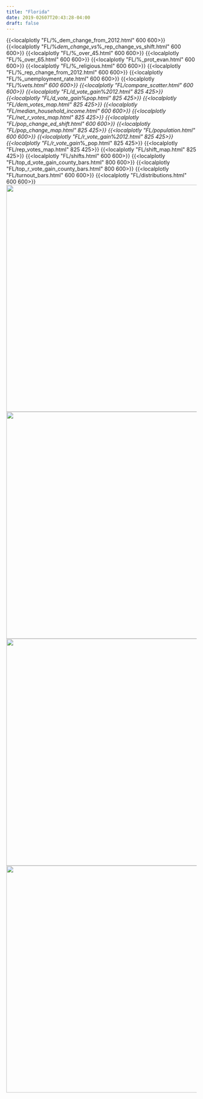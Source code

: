 ```yaml
---
title: "Florida"
date: 2019-02607T20:43:28-04:00
draft: false
---
```



{{<localplotly "FL/%_dem_change_from_2012.html" 600 600>}}
{{<localplotly "FL/%_dem_change_vs_%_rep_change_vs_shift.html" 600 600>}}
{{<localplotly "FL/%_over_45.html" 600 600>}}
{{<localplotly "FL/%_over_65.html" 600 600>}}
{{<localplotly "FL/%_prot_evan.html" 600 600>}}
{{<localplotly "FL/%_religious.html" 600 600>}}
{{<localplotly "FL/%_rep_change_from_2012.html" 600 600>}}
{{<localplotly "FL/%_unemployment_rate.html" 600 600>}}
{{<localplotly "FL/%_vets.html" 600 600>}}
{{<localplotly "FL/compare_scatter.html" 600 600>}}
{{<localplotly "FL/d_vote_gain_%_2012.html" 825 425>}}
{{<localplotly "FL/d_vote_gain_%_pop.html" 825 425>}}
{{<localplotly "FL/dem_votes_map.html" 825 425>}}
{{<localplotly "FL/median_household_income.html" 600 600>}}
{{<localplotly "FL/net_r_votes_map.html" 825 425>}}
{{<localplotly "FL/pop_change_ed_shift.html" 600 600>}}
{{<localplotly "FL/pop_change_map.html" 825 425>}}
{{<localplotly "FL/population.html" 600 600>}}
{{<localplotly "FL/r_vote_gain_%_2012.html" 825 425>}}
{{<localplotly "FL/r_vote_gain_%_pop.html" 825 425>}}
{{<localplotly "FL/rep_votes_map.html" 825 425>}}
{{<localplotly "FL/shift_map.html" 825 425>}}
{{<localplotly "FL/shifts.html" 600 600>}}
{{<localplotly "FL/top_d_vote_gain_county_bars.html" 800 600>}}
{{<localplotly "FL/top_r_vote_gain_county_bars.html" 800 600>}}
{{<localplotly "FL/turnout_bars.html" 600 600>}}
{{<localplotly "FL/distributions.html" 600 600>}}
<img src="/FL/net_gop_votes_waterfall.png" width="600" height="600" />
<img src="/FL/r_votes_waterfall.png" width="600" height="600" />
<img src="/FL/d_votes_waterfall.png" width="600" height="600" />
<img src="/FL/tot_votes_waterfall.png" width="600" height="600" />
